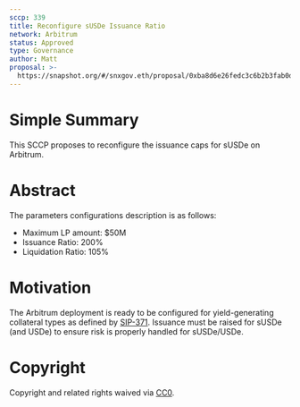 ```yaml
---
sccp: 339
title: Reconfigure sUSDe Issuance Ratio
network: Arbitrum
status: Approved
type: Governance
author: Matt
proposal: >-
  https://snapshot.org/#/snxgov.eth/proposal/0xba8d6e26fedc3c6b2b3fab0d6f1844f62d659d2776b9e55a78e2d2d9eed957ba
---
```


# Simple Summary
This SCCP proposes to reconfigure the issuance caps for sUSDe on Arbitrum.

# Abstract
The parameters configurations description is as follows:

- Maximum LP amount: $50M
- Issuance Ratio: 200%
- Liquidation Ratio: 105%

# Motivation

The Arbitrum deployment is ready to be configured for yield-generating collateral types as defined by [SIP-371](https://sips.synthetix.io/sips/sip-371/). Issuance must be raised for sUSDe (and USDe) to ensure risk is properly handled for sUSDe/USDe.

# Copyright
Copyright and related rights waived via [CC0](https://creativecommons.org/publicdomain/zero/1.0/).

